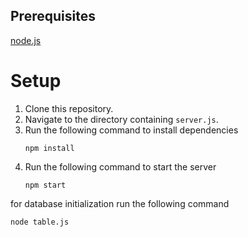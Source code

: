 ## Prerequisites 
[node.js](https://nodejs.org/)

# Setup
1. Clone this repository.
2. Navigate to the directory containing `server.js`.
3. Run the following command to install dependencies
    ```
    npm install
    ```
5. Run the following command to start the server
    ```
    npm start
    ```

for database initialization run the following command
```
node table.js
```

